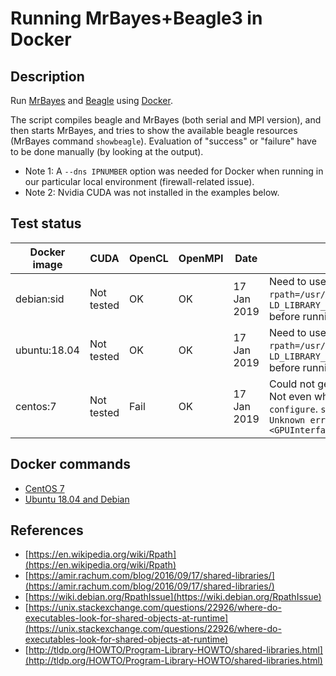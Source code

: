 # Running MrBayes+Beagle3 in Docker

## Description

Run [MrBayes](https://github.com/NBISweden/MrBayes) and
[Beagle](https://github.com/beagle-dev/beagle-lib) using
[Docker](https://www.docker.com/).

The script compiles beagle and MrBayes (both serial and MPI version),
and then starts MrBayes, and tries to show the available beagle
resources (MrBayes command `showbeagle`).  Evaluation of "success" or
"failure" have to be done manually (by looking at the output).

- Note 1: A `--dns IPNUMBER` option was needed for Docker when running
in our particular local environment (firewall-related issue).
- Note 2: Nvidia CUDA was not installed in the examples below.


## Test status

| Docker image | CUDA       | OpenCL | OpenMPI | Date        | Comments |
|--------------|------------|--------|-------- |-------------|----------|
| debian:sid   | Not tested | OK     | OK      | 17 Jan 2019 | Need to use `./configure LDFLAGS=-Wl,-rpath=/usr/local/lib` for Beagle, or set `LD_LIBRARY_PATH=$LD_LIBRARY_PATH:/usr/local/lib"` before running `mb`|
| ubuntu:18.04 | Not tested | OK     | OK      | 17 Jan 2019 | Need to use `./configure LDFLAGS=-Wl,-rpath=/usr/local/lib` for Beagle, or set `LD_LIBRARY_PATH=$LD_LIBRARY_PATH:/usr/local/lib"` before running `mb`|
| centos:7     | Not tested | Fail   | OK      | 17 Jan 2019 | Could not get beagle to run if OpenCL was installed. Not even when using `--without-opencl` for `configure`. `showb` in MrBayes gives `OpenCL error: Unknown error from file <GPUInterfaceOpenCL.cpp>, line 115`|


## Docker commands

- [CentOS 7](INSTALL-Docker-CentOS.md)
- [Ubuntu 18.04 and Debian](INSTALL-Docker-Ubuntu.md)

## References

- [https://en.wikipedia.org/wiki/Rpath](https://en.wikipedia.org/wiki/Rpath)
- [https://amir.rachum.com/blog/2016/09/17/shared-libraries/](https://amir.rachum.com/blog/2016/09/17/shared-libraries/)
- [https://wiki.debian.org/RpathIssue](https://wiki.debian.org/RpathIssue)
- [https://unix.stackexchange.com/questions/22926/where-do-executables-look-for-shared-objects-at-runtime](https://unix.stackexchange.com/questions/22926/where-do-executables-look-for-shared-objects-at-runtime)
- [http://tldp.org/HOWTO/Program-Library-HOWTO/shared-libraries.html](http://tldp.org/HOWTO/Program-Library-HOWTO/shared-libraries.html)
